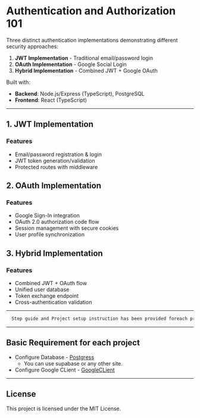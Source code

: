 # Authentication and Authorization 101

Three distinct authentication implementations demonstrating different security approaches:
1. **JWT Implementation** - Traditional email/password login
2. **OAuth Implementation** - Google Social Login
3. **Hybrid Implementation** - Combined JWT + Google OAuth

Built with:
- **Backend**: Node.js/Express (TypeScript), PostgreSQL
- **Frontend**: React (TypeScript)

--- 

## 1. JWT Implementation

### Features
- Email/password registration & login
- JWT token generation/validation
- Protected routes with middleware


## 2. OAuth Implementation

### Features
- Google Sign-In integration
- OAuth 2.0 authorization code flow
- Session management with secure cookies
- User profile synchronization

## 3. Hybrid Implementation

### Features
- Combined JWT + OAuth flow
- Unified user database
- Token exchange endpoint
- Cross-authentication validation

---

```sh
  Step guide and Project setup instruction has been provided foreach projects
```
---

## Basic Requirement for each project
- Configure Database - [Postgress](https://supabase.com/)
  - You can use supabase or any other site.
- Configure Google CLient - [GoogleCLient](https://www.youtube.com/watch?v=__03uyFWj0Y)

---

## License

This project is licensed under the MIT License.